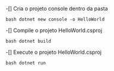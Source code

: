 -[] Cria o projeto console dentro da pasta

```bash dotnet new console -o HelloWorld ```

-[] Compile o projeto HelloWorld.csproj

```bash dotnet build ```

-[] Execute o projeto HelloWorld.csproj

```bash dotnet run  ```
